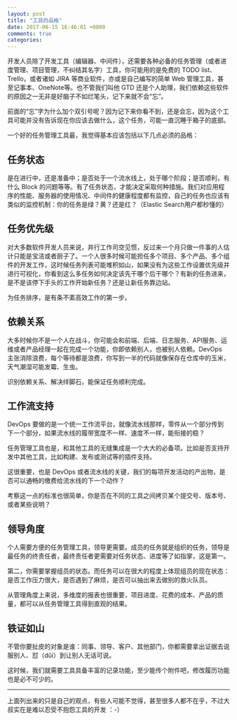```yaml
---
layout: post
title: "工具的品格"
date: 2017-06-15 16:46:01 +0800
comments: true
categories: 
---
```


开发人员除了开发工具（编辑器、中间件），还需要各种必备的任务管理（或者进度管理、项目管理，不纠结其名字）工具，你可能用的是免费的 TODO list、Trello，或者诸如 JIRA 等商业软件，亦或是自己编写的简单 Web 管理工具，甚至记事本、OneNote等。也不管我们叫他 GTD 还是个人助理，我们依赖这些软件的原因之一无非是好脑子不如烂笔头，记下来就不会“忘”。

前面的“忘”字为什么加个双引号呢？因为记下来你看不到，还是会忘，因为这个工具可能并没有告诉现在你应该去做什么，这个任务，可能一直沉睡于箱子的底部。

一个好的任务管理工具最，我觉得基本应该包括以下几点必须的品格：

## 任务状态

是在进行中，还是准备中；是否处于一个流水线上，处于哪个阶段；是否顺利，有什么 Block 的问题等等。有了任务状态，才能决定采取何种措施。我们对应用程序的性能、服务器的使用情况、中间件的健康程度都有监控，自己的任务也应该有类似的监控机制：你的任务是绿？黄？还是红？（Elastic Search用户都秒懂的）

## 任务优先级

对大多数软件开发人员来说，并行工作司空见惯，反过来一个月只做一件事的人估计只能是宝洁或者厨子了。一个人很多时候可能担任多个项目、多个产品、多个组件的开发工作，这时候任务列表可能堆积如山，如果没有为这些工作设置优先级并进行可视化，你看到这么多任务如何决定该先干哪个后干哪个？有新的任务进来，是不是该停下手头的工作开始新任务？还是让新任务靠边站。

为任务排序，是有条不紊高效工作的第一步。

## 依赖关系

大多时候你不是一个人在战斗，你可能会和前端、后端、日志服务、API服务、运维或者产品经理一起在完成一个功能，你即依赖别人，也被别人依赖。DevOps 主张消除浪费，每个等待都是浪费，你写到一半的代码就像保存在仓库中的玉米，天气潮湿可能发霉、生虫。

识别依赖关系、解决绊脚石，能保证任务顺利完成。

## 工作流支持

DevOps 要做的是一个统一工作流平台，就像流水线那样，零件从一个部分传到下一个部分，如果流水线的履带宽度不一样、速度不一样，能衔接的稳？

任务管理工具也是，和其他工具的无缝集成是一个大大的必备项。比如是否支持开发中其他工具，比如构建、发布或测试等的插件支持。

这很重要，也是 DevOps 或者流水线的关键，我们的每项开发活动的产出物，是否可以通畅的缴费给流水线的下一个动作？

考察这一点的标准也很简单，你是否在不同的工具之间拷贝某个提交号、版本号、或者某些说明？

## 领导角度

个人需要方便的任务管理工具，领导更需要。成员的任务就是组织的任务，领导是最任务的终责任者，最终责任者更需要对任务状态、进度等了如指掌，这是第一。

第二，你需要掌握组员的状态。而任务可以在很大的程度上体现组员的现在状态：是否工作压力很大，是否遇到了麻烦，是否可以抽出来去做别的救火队员。

从管理角度上来说，多维度的报表也很重要，项目进度、花费的成本、产品的质量，都可以从任务管理工具得到直观的结果。

## 铁证如山

不管你要扯皮的对象是谁：同事、领导、客户、其他部门，你都需要拿出证据去说服别人、怼（dǔi）到让别人无话可说。

这时候，我们就需要工具具备丰富的记录功能，至少能传个附件吧，修改履历功能也是必不可少的。

---
上面列出来的只是自己的观点，有些人可能不觉得，甚至很多人都不在乎，不过大叔实在是难以忍受不抱怨工具的开发 ：-）

